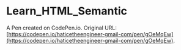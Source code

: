 # Learn_HTML_Semantic

A Pen created on CodePen.io. Original URL: [https://codepen.io/haticetheengineer-gmail-com/pen/gOeMqEw](https://codepen.io/haticetheengineer-gmail-com/pen/gOeMqEw).

